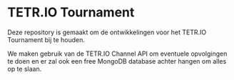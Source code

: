 # TETR.IO Tournament
Deze repository is gemaakt om de ontwikkelingen voor het TETR.IO Tournament bij te houden.

We maken gebruik van de TETR.IO Channel API om eventuele opvolgingen te doen en er zal ook een free MongoDB database achter hangen om alles op te slaan.
